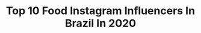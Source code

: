 ---
title: Top 10 Food Instagram Influencers In Brazil In 2020
description: >-
  Find top food Instagram influencers in Brazil in 2020. Most popular hashtags: #tbt #dogs #traveldeeper #parcialbbb.
platform: Instagram
profiles:
  - username: "theluckysalamander"
    fullname: >-
      Lucky Salamander
    location: "Brazil"
    followers: 36602
    engagement: 1071
    commentsToLikes: 0.055409
    id: ck8szn8f1p2nx0j78atpg3bgj
    verified: false
    hashtags: "#e3, #e32019"
  - username: "lauura.miranda"
    fullname: >-
      ʟᴀᴜʀᴀ ᴍɪʀᴀɴᴅᴀ
    location: "Brazil"
    followers: 201431
    engagement: 545
    commentsToLikes: 0.145305
    id: ck5hcx4znke7f0i11v137r27c
    verified: false
    hashtags: "#tbt"
  - username: "rafinhaaaaa"
    fullname: >-
      RAFA VALENÇA COUTINHO 🌈
    location: "Brazil"
    followers: 5614
    engagement: 1078
    commentsToLikes: 0.086362
    id: ckaotdwnzvi7z0i78eazacr6i
    verified: false
    hashtags: "#atostaelinda, #doglover, #vscogram, #myfrenchie"
  - username: "gabriellfreitass"
    fullname: >-
      GABRIEL FREITAS
    location: "Brazil"
    followers: 102348
    engagement: 362
    commentsToLikes: 0.048386
    id: ck8tbx7v3xjat0j78pej9cdno
    verified: false
    hashtags: "#oxfordcookware, #mccainaoforno, #compartilhereceitas, #oxfordnasuarotina"
  - username: "lyviaroberta_"
    fullname: >-
      ⠀⠀⠀⠀⠀⠀⠀⠀⠀ ⠀⠀⠀⠀Lyvia Roberta 🦋
    location: "Brazil"
    followers: 8473
    engagement: 1674
    commentsToLikes: 0.236941
    id: ck8tauhayt3yc0j78f10meouk
    verified: false
    hashtags: "#agradecer, #amor, #foto, #finalbbb"
  - username: "kertes_"
    fullname: >-
      Bruna Kertes
    location: "Brazil"
    followers: 15512
    engagement: 798
    commentsToLikes: 0.069259
    id: ck8t1xukqxh7w0j785qxr2ypi
    verified: false
    hashtags: "#stayhome, #ape41a"
  - username: "laribbotelho"
    fullname: >-
      Larissa Brandão Botelho
    location: "Brazil"
    followers: 2497
    engagement: 1450
    commentsToLikes: 0.215901
    id: ck8t26ww8yd620j780em7wfjm
    verified: false
    hashtags: "#tbt"
  - username: "brrumaia"
    fullname: >-
      BRUNA MAIA
    location: "Brazil"
    followers: 26123
    engagement: 261
    commentsToLikes: 0.079440
    id: ckap2c5ury7vo0i78uvxhduo4
    verified: false
    hashtags: ""
  - username: "nessavalentini"
    fullname: >-
      Vanessa Valentini
    location: "Brazil"
    followers: 30817
    engagement: 239
    commentsToLikes: 0.093376
    id: ck5q4zwfyqu3x0i11r6tff78c
    verified: false
    hashtags: "#conselhodefarmacia, #jogatudochallenge, #5demaio"
  - username: "franviana"
    fullname: >-
      Fran viana
    location: "Brazil"
    followers: 123904
    engagement: 207
    commentsToLikes: 0.049841
    id: ck0w1pkhwki960i19k6p9vqhj
    verified: false
    hashtags: "#tbt, #110kdafran"
---